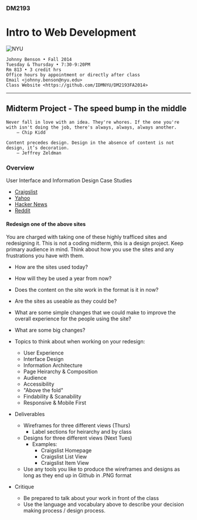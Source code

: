 ### DM2193

# Intro to Web Development

![NYU](http://j-hnnybens-n.com/capture/imami.png)

    Johnny Benson • Fall 2014
    Tuesday & Thursday • 7:30-9:20PM
    Rm 813 • 3 credit hrs
    Office hours by appointment or directly after class
    Email <johnny.benson@nyu.edu>
    Class Website <https://github.com/IDMNYU/DM2193FA2014>

---

## Midterm Project - The speed bump in the middle

    Never fall in love with an idea. They're whores. If the one you're with isn't doing the job, there's always, always, always another.
        — Chip Kidd

    Content precedes design. Design in the absence of content is not design, it’s decoration.
        — Jeffrey Zeldman

### Overview

User Interface and Information Design Case Studies

* [Craigslist](http://www.craigslist.com)
* [Yahoo](http://www.yahoo.com)
* [Hacker News](https://news.ycombinator.com)
* [Reddit](http://www.reddit.com)


#### Redesign one of the above sites
You are charged with taking one of these highly trafficed sites and redesigning it. This is not a coding midterm, this is a design project.
Keep primary audience in mind. Think about how you use the sites and any frustrations you have with them. 

* How are the sites used today?
* How will they be used a year from now?
* Does the content on the site work in the format is it in now?
* Are the sites as useable as they could be?
* What are some simple changes that we could make to improve the overall experience for the people using the site?
* What are some big changes?

* Topics to think about when working on your redesign:
  * User Experience
  * Interface Design
  * Information Architecture
  * Page Heirarchy & Composition
  * Audience
  * Accessibility
  * "Above the fold"
  * Findability & Scanability
  * Responsive & Mobile First

* Deliverables
  * Wireframes for three different views (Thurs)
    * Label sections for heirarchy and by class 
  * Designs for three different views (Next Tues)
    * Examples:
      * Craigslist Homepage
      * Craigslist List View
      * Craigslist Item View
  * Use any tools you like to produce the wireframes and designs as long as they end up in Github in .PNG format

* Critique
  * Be prepared to talk about your work in front of the class
  * Use the language and vocabulary above to describe your decision making process / design process.
